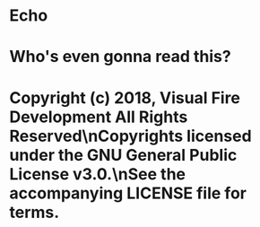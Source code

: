 # Echo
# Who's even gonna read this?
# Copyright (c) 2018, Visual Fire Development  All Rights Reserved\nCopyrights licensed under the GNU General Public License v3.0.\nSee the accompanying LICENSE file for terms.
